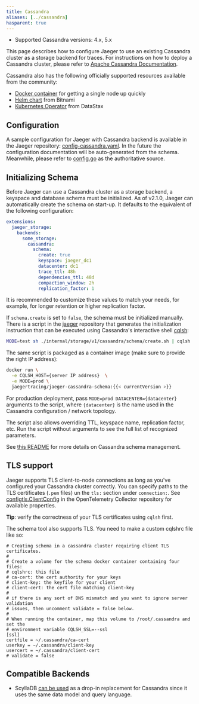 ```yaml
---
title: Cassandra
aliases: [../cassandra]
hasparent: true
---
```


* Supported Cassandra versions: 4.x, 5.x

This page describes how to configure Jaeger to use an existing Cassandra cluster as a storage backend for traces. For instructions on how to deploy a Cassandra cluster, please refer to [Apache Cassandra Documentation](https://cassandra.apache.org/doc/latest/).

Cassandra also has the following officially supported resources available from the community:
- [Docker container](https://hub.docker.com/_/cassandra) for getting a single node up quickly
- [Helm chart](https://artifacthub.io/packages/helm/bitnami/cassandra) from Bitnami
- [Kubernetes Operator](https://github.com/k8ssandra/cass-operator) from DataStax

## Configuration

A sample configuration for Jaeger with Cassandra backend is available in the Jaeger repository: [config-cassandra.yaml](https://github.com/jaegertracing/jaeger/blob/v2.11.0/cmd/jaeger/config-cassandra.yaml). In the future the configuration documentation will be auto-generated from the schema. Meanwhile, please refer to [config.go](https://github.com/jaegertracing/jaeger/blob/v2.11.0/pkg/cassandra/config/config.go#L21) as the authoritative source.

## Initializing Schema

Before Jaeger can use a Cassandra cluster as a storage backend, a keyspace and database schema
must be initialized. As of v2.1.0, Jaeger can automatically create the schema on start-up. It defaults to the equivalent of the following configuration:

```yaml
extensions:
  jaeger_storage:
    backends:
      some_storage:
        cassandra:
          schema:
            create: true
            keyspace: jaeger_dc1
            datacenter: dc1
            trace_ttl: 48h
            dependencies_ttl: 48d
            compaction_window: 2h
            replication_factor: 1
```

It is recommended to customize these values to match your needs, for example, for longer retention or higher replication factor.

If `schema.create` is set to `false`, the schema must be initialized manually. There is a script in the [jaeger](https://github.com/jaegertracing/jaeger/blob/v2.11.0/internal/storage/v1/cassandra/schema/create.sh) repository that generates the initialization instruction that can be executed using Cassandra's interactive shell [cqlsh][cqlsh]:

```sh
MODE=test sh ./internal/storage/v1/cassandra/schema/create.sh | cqlsh
```

The same script is packaged as a container image (make sure to provide the right IP address):
```sh
docker run \
  -e CQLSH_HOST={server IP address}  \
  -e MODE=prod \
  jaegertracing/jaeger-cassandra-schema:{{< currentVersion >}}
```

For production deployment, pass `MODE=prod DATACENTER={datacenter}` arguments to the script,
where `{datacenter}` is the name used in the Cassandra configuration / network topology.

The script also allows overriding TTL, keyspace name, replication factor, etc.
Run the script without arguments to see the full list of recognized parameters.

See [this README](https://github.com/jaegertracing/jaeger/blob/v2.11.0/internal/storage/v1/cassandra/schema/README.md) for more details on Cassandra schema management.

## TLS support

Jaeger supports TLS client-to-node connections as long as you've configured
your Cassandra cluster correctly. You can specify paths to the TLS certificates (`.pem` files) un the `tls:` section under `connection:`. See [configtls.ClientConfig](https://github.com/open-telemetry/opentelemetry-collector/blob/main/config/configtls/README.md#client-configuration) in the OpenTelemetry Collector repository for available properties.

**Tip**: verify the correctness of your TLS certificates using `cqlsh` first.

The schema tool also supports TLS. You need to make a custom cqlshrc file like
so:

```
# Creating schema in a cassandra cluster requiring client TLS certificates.
#
# Create a volume for the schema docker container containing four files:
# cqlshrc: this file
# ca-cert: the cert authority for your keys
# client-key: the keyfile for your client
# client-cert: the cert file matching client-key
#
# if there is any sort of DNS mismatch and you want to ignore server validation
# issues, then uncomment validate = false below.
#
# When running the container, map this volume to /root/.cassandra and set the
# environment variable CQLSH_SSL=--ssl
[ssl]
certfile = ~/.cassandra/ca-cert
userkey = ~/.cassandra/client-key
usercert = ~/.cassandra/client-cert
# validate = false
```

## Compatible Backends

* ScyllaDB [can be used](https://github.com/jaegertracing/jaeger/blob/v2.11.0/internal/storage/v1/scylladb/README.md) as a drop-in replacement for Cassandra since it uses the same data model and query language.

[cqlsh]: https://cassandra.apache.org/doc/latest/cassandra/managing/tools/cqlsh.html
